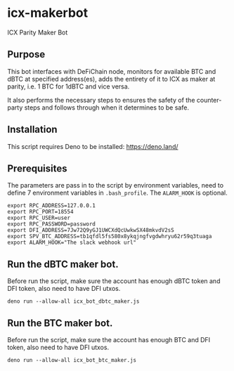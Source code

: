 # icx-makerbot
ICX Parity Maker Bot

## Purpose

This bot interfaces with DeFiChain node, monitors for available BTC and dBTC at specified address(es), adds the entirety of it to ICX as maker at parity, i.e. 1 BTC for 1dBTC and vice versa.

It also performs the necessary steps to ensures the safety of the counter-party steps and follows through when it determines to be safe.

## Installation

This script requires Deno to be installed: https://deno.land/

## Prerequisites

The parameters are pass in to the script by environment variables, need to define 7 environment variables in `.bash_profile`. The `ALARM_HOOK` is optional.

```
export RPC_ADDRESS=127.0.0.1
export RPC_PORT=18554
export RPC_USER=user
export RPC_PASSWORD=password
export DFI_ADDRESS=7Jw72Q9yGJ1UWCXdQcUwkwSX48mkvdV2sS
export SPV_BTC_ADDRESS=tb1qfdl5fs580x8ykqjngfvgdwhryu62r59q3tuaga
export ALARM_HOOK="The slack webhook url"
```

## Run the dBTC maker bot.

Before run the script, make sure the account has enough dBTC token and DFI token, also need to have DFI utxos.

```
deno run --allow-all icx_bot_dbtc_maker.js
```

## Run the BTC maker bot.

Before run the script, make sure the account has enough BTC and DFI token, also need to have DFI utxos.

```
deno run --allow-all icx_bot_btc_maker.js
```
